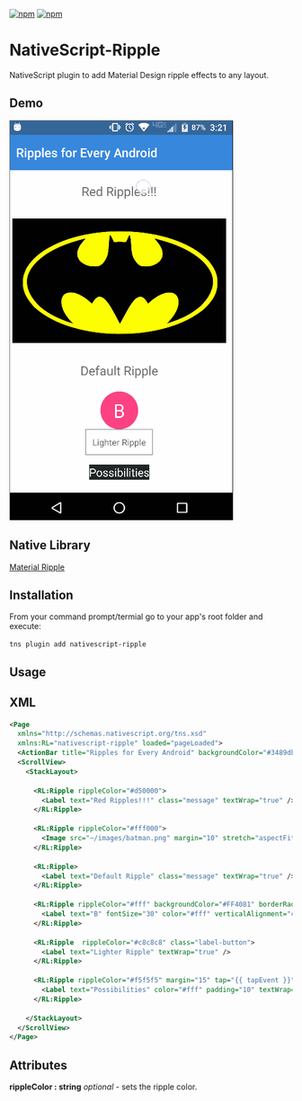 [![npm](https://img.shields.io/npm/v/nativescript-ripple.svg)](https://www.npmjs.com/package/nativescript-ripple)
[![npm](https://img.shields.io/npm/dt/nativescript-ripple.svg?label=npm%20downloads)](https://www.npmjs.com/package/nativescript-ripple)

# NativeScript-Ripple
NativeScript plugin to add Material Design ripple effects to any layout.

## Demo

![Demo](./screens/demo.gif)

## Native Library
[Material Ripple](https://github.com/balysv/material-ripple)

## Installation
From your command prompt/termial go to your app's root folder and execute:

`tns plugin add nativescript-ripple`

## Usage

## XML
```XML
<Page 
  xmlns="http://schemas.nativescript.org/tns.xsd" 
  xmlns:RL="nativescript-ripple" loaded="pageLoaded">
  <ActionBar title="Ripples for Every Android" backgroundColor="#3489db" color="#fff" />
  <ScrollView>
    <StackLayout>

      <RL:Ripple rippleColor="#d50000">
        <Label text="Red Ripples!!!" class="message" textWrap="true" />
      </RL:Ripple>

      <RL:Ripple rippleColor="#fff000">
        <Image src="~/images/batman.png" margin="10" stretch="aspectFit" />
      </RL:Ripple>

      <RL:Ripple>
        <Label text="Default Ripple" class="message" textWrap="true" />
      </RL:Ripple>

      <RL:Ripple rippleColor="#fff" backgroundColor="#FF4081" borderRadius="30" height="60" width="60">
        <Label text="B" fontSize="30" color="#fff" verticalAlignment="center" horizontalAlignment="center" textWrap="true" />
      </RL:Ripple>

      <RL:Ripple  rippleColor="#c8c8c8" class="label-button">
        <Label text="Lighter Ripple" textWrap="true" />
      </RL:Ripple>

      <RL:Ripple rippleColor="#f5f5f5" margin="15" tap="{{ tapEvent }}" class="dark-button">
        <Label text="Possibilities" color="#fff" padding="10" textWrap="true" />
      </RL:Ripple>
 
    </StackLayout>
  </ScrollView>
</Page>
```


## Attributes
**rippleColor : string** *optional* - sets the ripple color.
